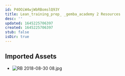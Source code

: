 ```yaml
---
id: P4OOiW4wjWbRBomslQ93Y
title: Lean_training_prep_ _gemba_academy 2 Resources
desc: ''
updated: 1645225706397
created: 1645225706397
stub: false
isDir: true
---
```

## Imported Assets
- ![RB 2018-08-30 08.jpg](/assets/rb-2018-08-30-08.jpg)
